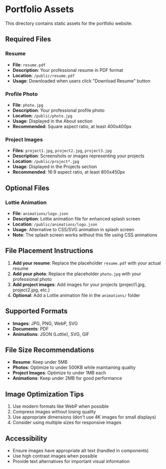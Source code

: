 # Portfolio Assets

This directory contains static assets for the portfolio website.

## Required Files

### Resume
- **File**: `resume.pdf`
- **Description**: Your professional resume in PDF format
- **Location**: `/public/resume.pdf`
- **Usage**: Downloaded when users click "Download Resume" button

### Profile Photo
- **File**: `photo.jpg`
- **Description**: Your professional profile photo
- **Location**: `/public/photo.jpg`
- **Usage**: Displayed in the About section
- **Recommended**: Square aspect ratio, at least 400x400px

### Project Images
- **Files**: `project1.jpg`, `project2.jpg`, `project3.jpg`
- **Description**: Screenshots or images representing your projects
- **Location**: `/public/project*.jpg`
- **Usage**: Displayed in the Projects section
- **Recommended**: 16:9 aspect ratio, at least 800x450px

## Optional Files

### Lottie Animation
- **File**: `animations/logo.json`
- **Description**: Lottie animation file for enhanced splash screen
- **Location**: `/public/animations/logo.json`
- **Usage**: Alternative to CSS/SVG animation in splash screen
- **Note**: The splash screen works without this file using CSS animations

## File Placement Instructions

1. **Add your resume**: Replace the placeholder `resume.pdf` with your actual resume
2. **Add your photo**: Replace the placeholder `photo.jpg` with your professional photo
3. **Add project images**: Add images for your projects (project1.jpg, project2.jpg, etc.)
4. **Optional**: Add a Lottie animation file in the `animations/` folder

## Supported Formats

- **Images**: JPG, PNG, WebP, SVG
- **Documents**: PDF
- **Animations**: JSON (Lottie), SVG, GIF

## File Size Recommendations

- **Resume**: Keep under 5MB
- **Photos**: Optimize to under 500KB while maintaining quality
- **Project Images**: Optimize to under 1MB each
- **Animations**: Keep under 2MB for good performance

## Image Optimization Tips

1. Use modern formats like WebP when possible
2. Compress images without losing quality
3. Use appropriate dimensions (don't use 4K images for small displays)
4. Consider using multiple sizes for responsive images

## Accessibility

- Ensure images have appropriate alt text (handled in components)
- Use high contrast images when possible
- Provide text alternatives for important visual information